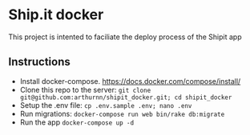 # Ship.it docker
This project is intented to faciliate the deploy process of the Shipit app

## Instructions
* Install docker-compose. https://docs.docker.com/compose/install/
* Clone this repo to the server: `git clone git@github.com:arthurnn/shipit_docker.git; cd shipit_docker`
* Setup the .env file: `cp .env.sample .env; nano .env`
* Run migrations: `docker-compose run web bin/rake db:migrate`
* Run the app `docker-compose up -d`
